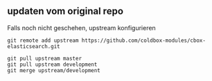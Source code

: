 ## updaten vom original repo


Falls noch nicht geschehen, upstream konfigurieren
```
git remote add upstream https://github.com/coldbox-modules/cbox-elasticsearch.git
```

```
git pull upstream master
git pull upstream development
git merge upstream/development
```
